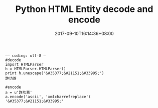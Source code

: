 ﻿---
title: "Python HTML Entity decode and encode"
date: 2017-09-10T16:14:36+08:00
tags: [ "Development" ]
categories: [ "Python" ]
draft: true
---
```
–– coding: utf-8 –
#decode
import HTMLParser
h = HTMLParser.HTMLParser()
print h.unescape('&#35377;&#21151;&#33995;')
許功蓋

#encode
a = u'許功蓋'
a.encode('ascii', 'xmlcharrefreplace')
'&#35377;&#21151;&#33995;'
```